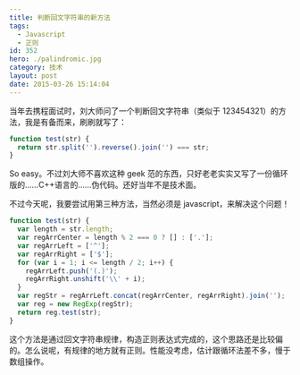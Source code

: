 ```yaml
---
title: 判断回文字符串的新方法
tags:
  - Javascript
  - 正则
id: 352
hero: ./palindromic.jpg
category: 技术
layout: post
date: 2015-03-26 15:14:04
---
```


当年去携程面试时，刘大师问了一个判断回文字符串（类似于 123454321）的方法，我是有备而来，刷刷就写了：

```javascript
function test(str) {
  return str.split('').reverse().join('') === str;
}
```

So easy。不过刘大师不喜欢这种 geek 范的东西，只好老老实实又写了一份循环版的……C++语言的……伪代码。还好当年不是技术面。

不过今天呢，我要尝试用第三种方法，当然必须是 javascript，来解决这个问题！

```javascript
function test(str) {
  var length = str.length;
  var regArrCenter = length % 2 === 0 ? [] : ['.'];
  var regArrLeft = ['^'];
  var regArrRight = ['$'];
  for (var i = 1; i <= length / 2; i++) {
    regArrLeft.push('(.)');
    regArrRight.unshift('\\' + i);
  }
  var regStr = regArrLeft.concat(regArrCenter, regArrRight).join('');
  var reg = new RegExp(regStr);
  return reg.test(str);
}
```

这个方法是通过回文字符串规律，构造正则表达式完成的，这个思路还是比较偏的。怎么说呢，有规律的地方就有正则。性能没考虑，估计跟循环法差不多，慢于数组操作。
